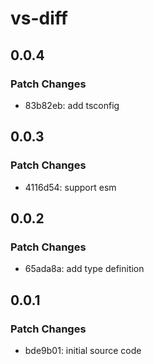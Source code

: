 # vs-diff

## 0.0.4

### Patch Changes

- 83b82eb: add tsconfig

## 0.0.3

### Patch Changes

- 4116d54: support esm

## 0.0.2

### Patch Changes

- 65ada8a: add type definition

## 0.0.1

### Patch Changes

- bde9b01: initial source code
